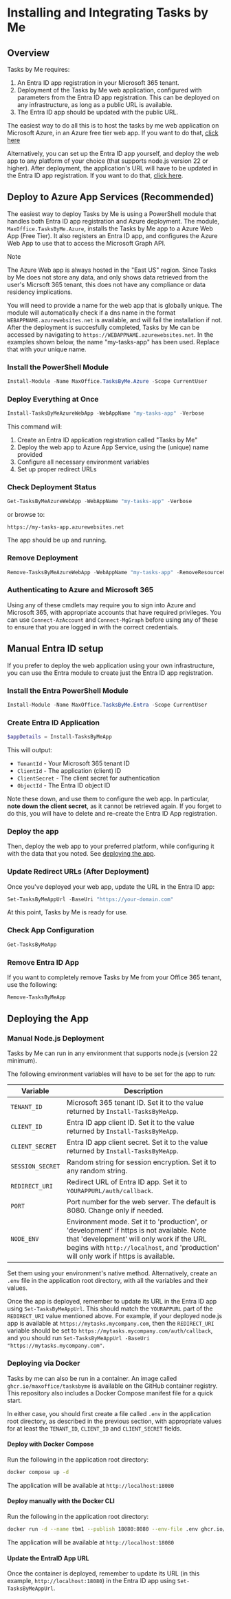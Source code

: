 # Installing and Integrating Tasks by Me

## Overview

Tasks by Me requires:

1. An Entra ID app registration in your Microsoft 365 tenant.  
1. Deployment of the Tasks by Me web application, configured with parameters from the Entra ID app registration. This can be deployed on any infrastructure, as long as a public URL is available. 
1. The Entra ID app should be updated with the public URL.

The easiest way to do all this is to host the tasks by me web application on Microsoft Azure, in an Azure free tier web app. If you want to do that, [click here](#deploy-to-azure-app-services-recommended)

Alternatively, you can set up the Entra ID app yourself, and deploy the web app to any platform of your choice (that supports node.js version 22 or higher). After deployment, the application's URL will have to be updated in the Entra ID app registration. If you want to do that, [click here](#create-entra-id-application).

## Deploy to Azure App Services (Recommended)

The easiest way to deploy Tasks by Me is using a PowerShell module that handles both Entra ID app registration and Azure deployment. The module, `MaxOffice.TasksByMe.Azure`, installs the Tasks by Me app to a Azure Web App (Free Tier). It also registers an Entra ID app, and configures the Azure Web App to use that to access the Microsoft Graph API.

> [!NOTE]
> The Azure Web app is always hosted in the "East US" region. Since Tasks by Me does not store any data, and only shows data retrieved from the user's Micrsoft 365 tenant, this does not have any compliance or data residency implications.

You will need to provide a name for the web app that is globally unique. The module will automatically check if a dns name in the format `WEBAPPNAME.azurewebsites.net` is available, and will fail the installation if not. After the deployment is succesfully completed, Tasks by Me can be accessed by navigating to `https://WEBAPPNAME.azurewebsites.net`. In the examples shown below, the name "my-tasks-app" has been used. Replace that with your unique name.

### Install the PowerShell Module

```powershell
Install-Module -Name MaxOffice.TasksByMe.Azure -Scope CurrentUser
```

### Deploy Everything at Once

```powershell
Install-TasksByMeAzureWebApp -WebAppName "my-tasks-app" -Verbose
```

This command will:
1. Create an Entra ID application registration called "Tasks by Me"
2. Deploy the web app to Azure App Service, using the (unique) name provided
3. Configure all necessary environment variables
4. Set up proper redirect URLs

### Check Deployment Status

```powershell
Get-TasksByMeAzureWebApp -WebAppName "my-tasks-app" -Verbose
```

or browse to:

```
https://my-tasks-app.azurewebsites.net
```

The app should be up and running.

### Remove Deployment

```powershell
Remove-TasksByMeAzureWebApp -WebAppName "my-tasks-app" -RemoveResourceGroup -RemoveEntraApp -Verbose
```

### Authenticating to Azure and Microsoft 365

Using any of these cmdlets may require you to sign into Azure and Microsoft 365, with appropriate accounts that have required privileges. You can use `Connect-AzAccount` and `Connect-MgGraph` before using any of these to ensure that you are logged in with the correct credentials.

## Manual Entra ID setup

If you prefer to deploy the web application using your own infrastructure, you can use the Entra module to create just the Entra ID app registration.

### Install the Entra PowerShell Module

```powershell
Install-Module -Name MaxOffice.TasksByMe.Entra -Scope CurrentUser
```

### Create Entra ID Application

```powershell
$appDetails = Install-TasksByMeApp
```

This will output:
- `TenantId` - Your Microsoft 365 tenant ID
- `ClientId` - The application (client) ID
- `ClientSecret` - The client secret for authentication
- `ObjectId` - The Entra ID object ID

Note these down, and use them to configure the web app. In particular, **note down the client secret**, as
it cannot be retrieved again. If you forget to do this, you will have to delete and re-create the Entra ID App registration.

### Deploy the app
Then, deploy the web app to your preferred platform, while configuring it with the data that you noted. See [deploying the app](#deploying-the-app).

### Update Redirect URLs (After Deployment)

Once you've deployed your web app, update the URL in the Entra ID app:

```powershell
Set-TasksByMeAppUrl -BaseUri "https://your-domain.com"
```

At this point, Tasks by Me is ready for use.

### Check App Configuration

```powershell
Get-TasksByMeApp
```

### Remove Entra ID App

If you want to completely remove Tasks by Me from your Office 365 tenant, use the following:

```powershell
Remove-TasksByMeApp
```

## Deploying the App

### Manual Node.js Deployment

Tasks by Me can run in any environment that supports node.js (version 22 minimum). 

The following environment variables will have to be set for the app to run:

| Variable | Description |
|----------|-------------|
| `TENANT_ID` | Microsoft 365 tenant ID. Set it to the value returned by `Install-TasksByMeApp`. |
| `CLIENT_ID` | Entra ID app client ID. Set it to the value returned by `Install-TasksByMeApp`. |
| `CLIENT_SECRET` | Entra ID app client secret. Set it to the value returned by `Install-TasksByMeApp`. |
| `SESSION_SECRET` | Random string for session encryption. Set it to any random string. |
| `REDIRECT_URI` | Redirect URL of Entra ID app. Set it to `YOURAPPURL/auth/callback`.|
| `PORT` | Port number for the web server. The default is 8080. Change only if needed. |
| `NODE_ENV` | Environment mode. Set it to 'production', or 'development' if https is not available. Note that 'development' will only work if the URL begins with `http://localhost`, and 'production' will only work if https is available. |

Set them using your environment's native method. Alternatively, create an `.env` file in the application root directory, with all the variables and their values.

Once the app is deployed, remember to update its URL in the Entra ID app using `Set-TasksByMeAppUrl`. This should match the `YOURAPPURL` part of the `REDIRECT_URI` value mentioned above. For example, if your deployed node.js app is available at `https://mytasks.mycompany.com`, then the `REDIRECT_URI` variable should be set to `https://mytasks.mycompany.com/auth/callback`, and you should run `Set-TasksByMeAppUrl -BaseUri "https://mytasks.mycompany.com"`.

### Deploying via Docker

Tasks by me can also be run in a container. An image called `ghcr.io/maxoffice/tasksbyme` is available on the GitHub container registry. This repository also includes a Docker Compose manifest file for a quick start.

In either case, you should first create a file called `.env` in the application root directory, as described in the previous section, with appropriate values for at least the `TENANT_ID`, `CLIENT_ID` and `CLIENT_SECRET` fields.

#### Deploy with Docker Compose

Run the following in the application root directory:

```bash
docker compose up -d
```

The application will be available at `http://localhost:18080`

#### Deploy manually with the Docker CLI

Run the following in the application root directory:

```bash
docker run -d --name tbm1 --publish 18080:8080 --env-file .env ghcr.io/maxoffice/tasksbyme
```

The application will be available at `http://localhost:18080`

#### Update the EntraID App URL

Once the container is deployed, remember to update its URL (in this example, `http://localhost:18080`) in the Entra ID app using `Set-TasksByMeAppUrl`.
